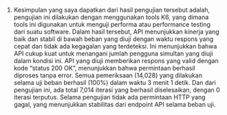 1. Kesimpulan yang saya dapatkan dari hasil pengujian tersebut adalah, pengujian ini dilakukan dengan menggunakan tools K6, yang dimana tools ini digunakan untuk menguji performa atau performance testing dari suatu software. Dalam hasil tersebut, API menunjukkan kinerja yang baik dan stabil di bawah beban yang diuji dengan waktu respons yang cepat dan tidak ada kegagalan yang terdeteksi. Ini menunjukkan bahwa API cukup kuat untuk menangani jumlah pengguna simultan yang diuji dalam kondisi ini. API yang diuji memberikan respons yang valid dengan kode “status 200 OK”, menunjukkan bahwa permintaan berhasil diproses tanpa error. Semua pemeriksaan (14,028) yang dilakukan selama uji beban berhasil (100%) dalam waktu 3 menit 1 detik. Dan dari pengujian ini, ada total 7,014 iterasi yang berhasil diselesaikan, dengan 0 iterasi terputus. Selama pengujian tidak ada permintaan HTTP yang gagal, yang menunjukkan stabilitas dari endpoint API selama beban uji.
